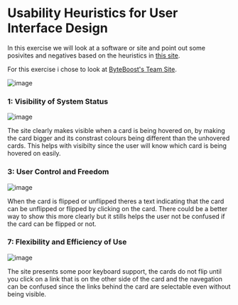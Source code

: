 # Usability Heuristics for User Interface Design

In this exercise we will look at a software or site and point out some posivites and negatives based on the heuristics in [this site](https://www.nngroup.com/articles/ten-usability-heuristics/).

For this exercise i chose to look at [ByteBoost's Team Site](https://byte-boost-team-website.vercel.app/).

![image](https://github.com/MarkVN2/bertoti/assets/105757405/ac6936cf-25c0-4f6a-9dd3-0b804426b8cc)


### 1: Visibility of System Status

![image](https://github.com/MarkVN2/bertoti/assets/105757405/c5f696ed-ef98-4d1c-b87d-d9af0b70aa3b)

The site clearly makes visible when a card is being hovered on, by making the card bigger and its constrast colours being different than the unhovered cards. This helps with visibilty since the user will know which card is being hovered on easily.
  
### 3: User Control and Freedom

![image](https://github.com/MarkVN2/bertoti/assets/105757405/f253a505-6d0e-44c2-b3ff-2435b81db3f9)

When the card is flipped or unflipped theres a text indicating that the card can be unflipped or flipped by clicking on the card. There could be a better way to show this more clearly but it stills helps the user not be confused if the card can be flipped or not.

### 7: Flexibility and Efficiency of Use

![image](https://github.com/MarkVN2/bertoti/assets/105757405/72f75671-b775-41e9-90a5-3a16a48be5e0)

The site presents some poor keyboard support, the cards do not flip until you click on a link that is on the other side of the card and the navegation can be confused since the links behind the card are selectable even without being visible.
